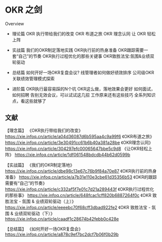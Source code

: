 # OKR 之剑

Overview

- 理论篇
OKR 执行带给我们的改变
OKR 布道之旅
OKR 理念认同
让 OKR 轻松上阵

- 实战篇
我们的OKR制定落地实践
OKR执行前的热身准备
OKR跟踪需要一套“自己”的节奏
OKR执行过程优化的那些关键事
OKR致胜法宝:氛围&业绩双轮驱动

- 总结篇
如何开好一场OKR复盘会议?
线管理者如何做好绩效排序
公司级OKR关联绩效管理模式探索

- 进阶篇
OKR执行最容易踩的N个坑
OKR这么做，落地效果会更好
如何面试，如何招聘
告别无效会议，可以试试这几招
工作原来还有这些技巧
全系列知识点，看这些就够了

## 文献

【理念篇】
《OKR执行带给我们的改变》
<https://xie.infoq.cn/article/a04d36087d6b595aa4c9a99f6>
《OKR布道之旅》
<https://xie.infoq.cn/article/3e30491cc61b6b40a381a28be>
《OKR理念认同》
<https://xie.infoq.cn/article/304297efc00065647bbe5c9d8>
《让OKR轻松上阵》
<https://xie.infoq.cn/article/1df061548bdcdb44b62d0599b>

【实战篇】
《我们的OKR制定落地》
<https://xie.infoq.cn/article/dbe98c13e67c76b9f84a70e87>
《OKR执行前的热身准备》
<https://xie.infoq.cn/article/a7b31e110e3cbe61d35356b53>
《OKR的跟踪需要有“自己”的节奏》
<https://xie.infoq.cn/article/c332af5f7e01c7d21a289443f>
《OKR执行过程优化的那些事》
<https://xie.infoq.cn/article/648fcac1cff820b6887264f0c>
《OKR 致胜法宝 - 氛围 & 业绩双轮驱动（上）》
<https://xie.infoq.cn/article/eeeebc70f68cff3dbad922fe2>
《OKR 致胜法宝 - 氛围 & 业绩双轮驱动（下）》
<https://xie.infoq.cn/article/caadf1c28674b42febb0c428e>

【总结篇】
《如何开好一场OKR复盘会》
<https://xie.infoq.cn/article/a878c9ef7bc2dcf7b06f0b29b>
